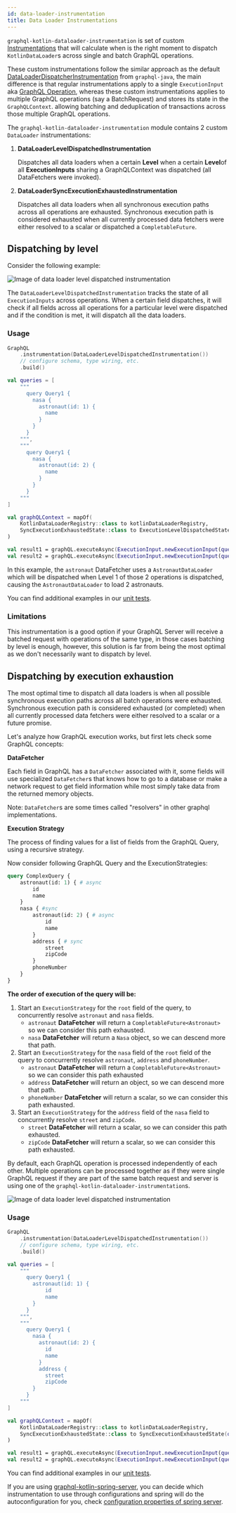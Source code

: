 ```yaml
---
id: data-loader-instrumentation
title: Data Loader Instrumentations
---
```


`graphql-kotlin-dataloader-instrumentation` is set of custom [Instrumentations](https://www.graphql-java.com/documentation/instrumentation/)
that will calculate when is the right moment to dispatch `KotlinDataLoader`s across single and batch GraphQL operations.

These custom instrumentations follow the similar approach as the default [DataLoaderDispatcherInstrumentation](https://github.com/graphql-java/graphql-java/blob/master/src/main/java/graphql/execution/instrumentation/dataloader/DataLoaderDispatcherInstrumentation.java)
from `graphql-java`, the main difference is that regular instrumentations apply to a single `ExecutionInput` aka [GraphQL Operation](https://www.graphql-java.com/documentation/execution#queries),
whereas these custom instrumentations applies to multiple GraphQL operations (say a BatchRequest) and stores its state in the `GraphQLContext`.
allowing batching and deduplication of transactions across those multiple GraphQL operations.

The `graphql-kotlin-dataloader-instrumentation` module contains 2 custom `DataLoader` instrumentations:

1. **DataLoaderLevelDispatchedInstrumentation**

   Dispatches all data loaders when a certain **Level** when a certain **Level**of all **ExecutionInputs** sharing a
   GraphQLContext was dispatched (all DataFetchers were invoked).

2. **DataLoaderSyncExecutionExhaustedInstrumentation**

   Dispatches all data loaders when all synchronous execution paths across all operations are exhausted. Synchronous execution path
   is considered exhausted when all currently processed data fetchers were either resolved to a scalar or dispatched a `CompletableFuture`.

## Dispatching by level

 Consider the following example:

![Image of data loader level dispatched instrumentation](../../assets/data-loader-level-dispatched-instrumentation.png)

The `DataLoaderLevelDispatchedInstrumentation` tracks the state of all `ExecutionInputs` across operations. When a certain
field dispatches, it will check if all fields across all operations for a particular level were dispatched and if the condition is met,
it will dispatch all the data loaders.

### Usage

```kotlin
GraphQL
    .instrumentation(DataLoaderLevelDispatchedInstrumentation())
    // configure schema, type wiring, etc.
    .build()

val queries = [
    """
      query Query1 {
        nasa {
          astronaut(id: 1) {
            name
          }
        }
      }
    """,
    """
      query Query1 {
        nasa {
          astronaut(id: 2) {
            name
          }
        }
      }
    """
]

val graphQLContext = mapOf(
    KotlinDataLoaderRegistry::class to kotlinDataLoaderRegistry,
    SyncExecutionExhaustedState::class to ExecutionLevelDispatchedState(queries.size)
)

val result1 = graphQL.executeAsync(ExecutionInput.newExecutionInput(queries[0]).graphQLContext(graphQLContext).build())
val result2 = graphQL.executeAsync(ExecutionInput.newExecutionInput(queries[1]).graphQLContext(graphQLContext).build())
```

In this example, the `astronaut` DataFetcher uses a `AstronautDataLoader` which will be dispatched when Level 1 of those 2 operations
is dispatched, causing the `AstronautDataLoader` to load 2 astronauts.

You can find additional examples in our [unit tests](https://github.com/ExpediaGroup/graphql-kotlin/blob/master/executions/graphql-kotlin-dataloader-instrumentation/src/test/kotlin/com/expediagroup/graphql/dataloader/instrumentation/level/DataLoaderLevelDispatchedInstrumentationTest.kt).

### Limitations

This instrumentation is a good option if your GraphQL Server will receive a batched request with operations of the same type,
in those cases batching by level is enough, however, this solution is far from being the most optimal as we don't necessarily want to dispatch by level.

## Dispatching by execution exhaustion

The most optimal time to dispatch all data loaders is when all possible synchronous execution paths across all batch
operations were exhausted. Synchronous execution path is considered exhausted (or completed) when all currently processed
data fetchers were either resolved to a scalar or a future promise.

Let's analyze how GraphQL execution works, but first lets check some GraphQL concepts:

**DataFetcher**

Each field in GraphQL has a `DataFetcher` associated with it, some fields will use specialized `DataFetcher`s
that knows how to go to a database or make a network request to get field information while most simply take
data from the returned memory objects.

Note: `DataFetcher`s are some times called "resolvers" in other graphql implementations.


**Execution Strategy**

The process of finding values for a list of fields from the GraphQL Query, using a recursive strategy.

Now consider following GraphQL Query and the ExecutionStrategies:

```graphql
query ComplexQuery {
    astronaut(id: 1) { # async
        id
        name
    }
    nasa { #sync
        astronaut(id: 2) { # async
            id
            name
        }
        address { # sync
            street
            zipCode
        }
        phoneNumber
    }
}
```

**The order of execution of the query will be:**
1. Start an `ExecutionStrategy` for the `root` field of the query, to concurrently resolve `astronaut` and `nasa` fields.
    * `astronaut` **DataFetcher** will return a `CompletableFuture<Astronaut>` so we can consider this path exhausted.
    * `nasa` **DataFetcher** will return a `Nasa` object, so we can descend more that path.
2. Start an `ExecutionStrategy` for the `nasa` field of the `root` field of the query to concurrently resolve `astronaut`, `address` and `phoneNumber`.
    * `astronaut` **DataFetcher** will return a `CompletableFuture<Astronaut>` so we can consider this path exhausted
    * `address` **DataFetcher** will return an object, so we can descend more that path.
    * `phoneNumber` **DataFetcher** will return a scalar, so we can consider this path exhausted.
3. Start an `ExecutionStrategy` for the `address` field of the `nasa` field to concurrently resolve `street` and `zipCode`.
    * `street` **DataFetcher** will return a scalar, so we can consider this path exhausted.
    * `zipCode` **DataFetcher** will return a scalar, so we can consider this path exhausted.

By default, each GraphQL operation is processed independently of each other. Multiple operations can be processed
together as if they were single GraphQL request if they are part of the same batch request and server
is using one of the `graphql-kotlin-dataloader-instrumentation`s.

![Image of data loader level dispatched instrumentation](../../assets/data-loader-level-sync-executon-exhausted-instrumentation.png)

### Usage
```kotlin
GraphQL
    .instrumentation(DataLoaderLevelDispatchedInstrumentation())
    // configure schema, type wiring, etc.
    .build()

val queries = [
    """
      query Query1 {
        astronaut(id: 1) {
            id
            name
        }
      }
    """,
    """
      query Query1 {
        nasa {
          astronaut(id: 2) {
            id
            name
          }
          address {
            street
            zipCode
        }
      }
    """
]

val graphQLContext = mapOf(
    KotlinDataLoaderRegistry::class to kotlinDataLoaderRegistry,
    SyncExecutionExhaustedState::class to SyncExecutionExhaustedState(queries.size, kotlinDataLoaderRegistry)
)

val result1 = graphQL.executeAsync(ExecutionInput.newExecutionInput(queries[0]).graphQLContext(graphQLContext).build())
val result2 = graphQL.executeAsync(ExecutionInput.newExecutionInput(queries[1]).graphQLContext(graphQLContext).build())
```

You can find additional examples in our [unit tests](https://github.com/ExpediaGroup/graphql-kotlin/blob/master/executions/graphql-kotlin-dataloader-instrumentation/src/test/kotlin/com/expediagroup/graphql/dataloader/instrumentation/syncexhaustion/DataLoaderSyncExecutionExhaustedInstrumentationTest.kt).


If you are using [graphql-kotlin-spring-server](../spring-server/spring-overview.mdx), you can decide which instrumentation to use through configurations
and spring will do the autoconfiguration for you, check [configuration properties of spring server](../spring-server/spring-properties.md).
